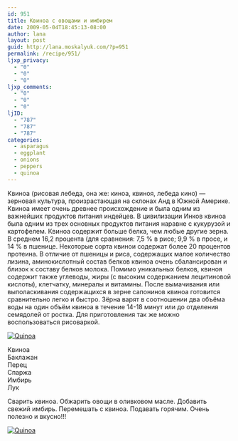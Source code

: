 ```yaml
---
id: 951
title: Квиноа с овощами и имбирем
date: 2009-05-04T18:45:13-08:00
author: lana
layout: post
guid: http://lana.moskalyuk.com/?p=951
permalink: /recipe/951/
ljxp_privacy:
  - "0"
  - "0"
  - "0"
ljxp_comments:
  - "0"
  - "0"
  - "0"
ljID:
  - "787"
  - "787"
  - "787"
categories:
  - asparagus
  - eggplant
  - onions
  - peppers
  - quinoa
---
```

Квиноа (рисовая лебеда, она же: киноа, квиноя, лебеда кино) — зерновая культура, произрастающая на склонах Анд в Южной Америке. Квиноа имеет очень древнее происхождение и была одним из важнейших продуктов питания индейцев. В цивилизации Инков квиноа была одним из трех основных продуктов питания наравне с кукурузой и картофелем. Квиноа содержит больше белка, чем любые другие зерна. В среднем 16,2 процента (для сравнения: 7,5 % в рисе; 9,9 % в просе, и 14 % в пшенице. Некоторые сорта квинои содержат более 20 процентов протеина. В отличие от пшеницы и риса, содержащих малое количество лизина, аминокислотный состав белков квиноа очень сбалансирован и близок к составу белков молока. Помимо уникальных белков, квиноя содержит также углеводы, жиры (с высоким содержанием лецитиновой кислоты), клетчатку, минералы и витамины. После вымачивания или выполаскивания содержащихся в зерне сапонинов квиноа готовится сравнительно легко и быстро. Зёрна варят в соотношении два объёма воды на один объём квиноа в течение 14-18 минут или до отделения семядолей от ростка. Для приготовления так же можно воспользоваться рисоваркой.

<a class="flickr-image alignnone" title="Quinoa" rel="flickr-mgr" href="http://www.flickr.com/photos/67405678@N00/3497877506/"><img class="flickr-medium" src="http://farm4.static.flickr.com/3346/3497877506_f30648e427.jpg" alt="Quinoa" /></a>

Квиноа  
Баклажан  
Перец  
Спаржа  
Имбирь  
Лук

Сварить квиноа. Обжарить овощи в оливковом масле. Добавить свежий имбирь. Перемешать с квиноа. Подавать горячим. Очень полезно и вкусно!!!

<a class="flickr-image alignnone" title="Quinoa" rel="flickr-mgr" href="http://www.flickr.com/photos/67405678@N00/3497063893/"><img class="flickr-medium" src="http://farm4.static.flickr.com/3609/3497063893_a6bdd4566a.jpg" alt="Quinoa" /></a>